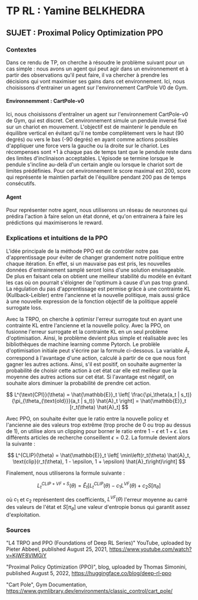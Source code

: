 # TP RL : Yamine BELKHEDRA

## SUJET : Proximal Policy Optimization PPO

### Contextes

Dans ce rendu de TP, on cherche à résoudre le problème suivant pour un cas simple : nous avons un agent qui peut agir dans un environnement et à partir des observations qu'il peut faire, il va chercher à prendre les décisions qui vont maximiser ses gains dans cet environnement. Ici, nous choisissons d'entrainer un agent sur l'environnement CartPole V0 de Gym.

#### Environnemment : CartPole-v0

Ici, nous choisissons d'entraîner un agent sur l'environnement CartPole-v0 de Gym, qui est discret.
Cet environnement simule un pendule inversé fixé sur un chariot en mouvement. L'objectif est de maintenir le pendule en équilibre vertical en évitant qu'il ne tombe complètement vers le haut (90 degrés) ou vers le bas (-90 degrés) en ayant comme actions possibles d'appliquer une force vers la gauche ou la droite sur le chariot. Les récompenses sont +1 à chaque pas de temps tant que le pendule reste dans des limites d'inclinaison acceptables. L'épisode se termine lorsque le pendule s'incline au-delà d'un certain angle ou lorsque le chariot sort de limites prédéfinies. Pour cet environnement le score maximal est 200, score qui représente le maintien parfait de l'équilibre pendant 200 pas de temps consécutifs.

#### Agent

Pour représenter notre agent, nous utiliserons un réseau de neuronnes qui prédira l'action à faire selon un état donné, et qu'on entrainera à faire les prédictions qui maximiserons le reward.

### Explications et intuitions de la PPO

L'idée principale de la méthode PPO est de contrôler notre pas d'apprentissage pour éviter de changer grandement notre politique entre chaque itération. En effet, si un mauvaise pas est pris, les nouvelles données d'entrainement samplé seront loins d'une solution envisageable. De plus en faisant cela on obtient une meilleur stabilité du modèle en évitant les cas où on pourrait s'éloigner de l'optimum à cause d'un pas trop grand. La régulation du pas d'apprentissage est permise grâce à une contrainte KL (Kullback-Leibler) entre l'ancienne et la nouvelle politique, mais aussi grâce à une nouvelle expression de la fonction objectif de la politique appelé surrogate loss.

Avec la TRPO, on cherche à optimisr l'erreur surrogate tout en ayant une contrainte KL entre l'ancienne et la nouvelle policy. Avec la PPO, on fusionne l'erreur surrogate et la contrainte KL en un seul problème d'optimisation. Ainsi, le problème devient plus simple et réalisable avec les bibliothèques de machine learning comme Pytorch. Le problèle d'optimisation initiale peut s'écrire par la formule ci-dessous. La variable $\hat{A}_t$ correspond à l'avantage d'une action, calculé à partir de ce que nous font gagner les autres actions. Ainsi, s'il est positif, on souhaite augmenter la probabilité de choisir cette action à cet état car elle est meilleur que la moyenne des autres actions sur cet état. Si l'avantage est négatif, on souhaite alors diminuer la probabilité de prendre cet action.


 $$ L^{\text{CPI}}(\theta) = \hat{\mathbb{E}}_t \left[ \frac{\pi_\theta(a_t | s_t)}{\pi_{\theta_{\text{old}}}(a_t | s_t)} \hat{A}_t \right] = \hat{\mathbb{E}}_t [r_t(\theta) \hat{A}_t] $$

Avec PPO, on souhaite éviter que le ratio entre la nouvelle policy et l'ancienne aie des valeurs trop extrême (trop proche de 0 ou trop au dessus de 1), on utilise alors un clipping pour borner le ratio entre $1-\epsilon$ et $1+\epsilon$. Les différents articles de recherche conseillent $\epsilon = 0.2$. La formule devient alors la suivante :

$$ L^{CLIP}(\theta) = \hat{\mathbb{E}}_t \left[ \min\left(r_t(\theta) \hat{A}_t, \text{clip}(r_t(\theta), 1 - \epsilon, 1 + \epsilon) \hat{A}_t\right)\right]
 $$ 

Finalement, nous utiliserons la formule suivante :

$$ L^{CLIP+VF+S}_t(\theta) = \hat{E}_t \left[ L^{CLIP}_t(\theta) - c_1 L^{VF}(\theta) + c_2 S[\pi_\theta \right]
 $$

où $c_1$ et $c_2$ représentent des coefficients, $L^{VF}(\theta)$ l'erreur moyenne au carré des valeurs de l'état et $S[\pi_\theta]$ une valeur d'entropie bonus qui garantit assez d'exploitation. 

### Sources

"L4 TRPO and PPO (Foundations of Deep RL Series)" YouTube, uploaded by Pieter Abbeel, published August 25, 2021, https://www.youtube.com/watch?v=KjWF8VIMGiY

"Proximal Policy Optimization (PPO)", blog,  uploaded by Thomas Simonini, published August 5, 2022, https://huggingface.co/blog/deep-rl-ppo

"Cart Pole", Gym Documentation, https://www.gymlibrary.dev/environments/classic_control/cart_pole/